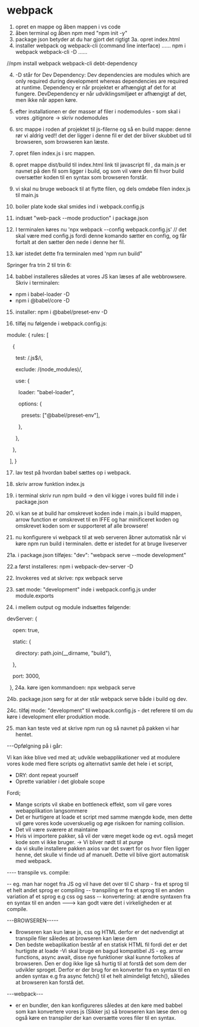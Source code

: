# webpack

1. opret en mappe og åben mappen i vs code
2. åben terminal og åben npm med "npm init -y"
3. package json betyder at du har gjort det rigtigt
3a. opret index.html
4. installer webpack og webpack-cli (command line interface)
......
npm i webpack webpack-cli -D
......

//npm install webpack webpack-cli debt-dependency

4. -D står for Dev Dependency: Dev dependencies are modules which are only required during development whereas dependencies are required at runtime. Dependency er når projektet er afhængigt af det for at fungere. DevDependency er når udviklingsmiljøet er afhængigt af det, men ikke når appen køre.

5. efter installationen er der masser af filer i nodemodules - som skal i vores .gitignore -> skriv nodemodules

6. src mappe i roden af projektet til js-filerne og så en build mappe: denne rør vi aldrig ved!! det der ligger i denne fil er det der bliver skubbet ud til browseren, som browseren kan læste. 

7. opret filen index.js i src mappen.

8. opret mappe dist/build til index.html link til javascript fil <script src="./main.js"></script>, da main.js er navnet på den fil som ligger i build, og som vil være den fil hvor build oversætter koden til en syntax som browseren forstår.

9. vi skal nu bruge weboack til at flytte filen, og dels omdøbe filen index.js til main.js

10. boiler plate kode skal smides ind i webpack.config.js

11. indsæt "web-pack --mode production" i package.json

12. I terminalen køres nu 'npx webpack --config webpack.config.js' // det skal være med config.js fordi denne komando sætter en config, og får fortalt at den sætter den nede i denne her fil. 

13. kør istedet dette fra terminalen med 'npm run build"

Springer fra trin 2 til trin 6:

14. babbel installeres således at vores JS kan læses af alle webbrowsere. Skriv i terminalen: 
- npm i babel-loader -D
- npm i @babel/core -D

15. installer: npm i @babel/preset-env -D

16. tilføj nu følgende i webpack.config.js:

module: {
    rules: [

    {

      test: /\.js$/i,

      exclude: /(node_modules)/,

      use: {

        loader: "babel-loader",

        options: {

          presets: ["@babel/preset-env"],

        },

      },

    },

  ],
}

17. lav test på hvordan babel sættes op i webpack.
18. skriv arrow funktion index.js
19. i terminal skriv run npm build -> den vil kigge i vores build fill inde i package.json
20. vi kan se at build har omskrevet koden inde i main.js i build mappen, arrow function er omskrevet til en IFFE og har minificeret koden og omskrevet koden som er supporteret af alle browsere!

21. nu konfigurere vi webpack til at web serveren åbner automatisk når vi køre npm run build i terminalen. dette er istedet for at bruge liveserver


21a. i package.json tilføjes: "dev": "webpack serve --mode development"

22.a først installeres: npm i webpack-dev-server -D

22. Invokeres ved at skrive: npx webpack serve

23. sæt mode: "development" inde i webpack.config.js under module.exports

24. i mellem output og module indsættes følgende:

devServer: {

    open: true,

    static: {

      directory: path.join(__dirname, "build"),

    },

    port: 3000,

  },
24a. køre igen kommandoen: npx webpack serve

24b. package.json sørg for at der står webpack serve både i build og dev.

24c. tilføj mode: "development" til webpack.config.js - det referere til om du køre i development eller produktion mode. 


25. man kan teste ved at skrive npm run og så navnet på pakken vi har hentet.


---Opfølgning på i går:

Vi kan ikke blive ved med at; udvikle webapplikationer ved at modulere vores kode med flere scripts og alternativt samle det hele i et script,
- DRY: dont repeat yourself
- Oprette variabler i det globale scope

Fordi;
-	Mange scripts vil skabe en bottleneck effekt, som vil gøre vores webapplikation langsommere
-	Det er hurtigere at loade et script med samme mængde kode, men dette vil gøre vores kode uoverskuelig og øge risikoen for naming collision.
-	Det vil være sværere at maintaine
-	Hvis vi importere pakker, så vil der være meget kode og evt. også meget kode som vi ikke bruger. -> Vi bliver nødt til at purge
- da vi skulle installere pakken axios var det svært for os hvor filen ligger henne, det skulle vi finde ud af manuelt. Dette vil blive gjort automatisk med webpack.

---- transpile vs. compile:

-- eg. man har noget fra JS og vil have det over til C sharp - fra et sprog til et helt andet sprog er compiling
-- transpiling er fra et sprog til en anden variation af et sprog e.g css og sass
-- konvertering: at ændre syntaxen fra en syntax til en anden ---> kan godt være det i virkeligheden er at compile.


---BROWSEREN-----

- Browseren kan kun læse js, css og HTML derfor er det nødvendigt at transpile filer således at browseren kan læse dem
- Den bedste webaplikation består af en statisk HTML fil fordi det er det hurtigste at loade
-Vi skal bruge en bagud kompatibel JS - eg. arrow functions, async await, disse nye funktioner skal kunne fortolkes af browseren. Den er dog ikke lige så hurtig til at forstå det som dem der udvikler sproget. Derfor er der brug for en konverter fra en syntax til en anden syntax e.g fra async fetch() til et helt almindeligt fetch(), således at browseren kan forstå det. 

---webpack---
- er en bundler, den kan konfigureres således at den køre med babbel som kan konvertere vores js (Sikker js) så browseren kan læse den og også køre en transpiler der kan oversætte vores filer til en syntax.
